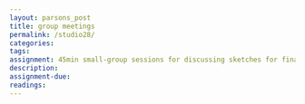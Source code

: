 ```yaml
---  
layout: parsons_post  
title: group meetings
permalink: /studio28/  
categories:   
tags:  
assignment: 45min small-group sessions for discussing sketches for finals.
description: 
assignment-due: 
readings: 
---  
```

